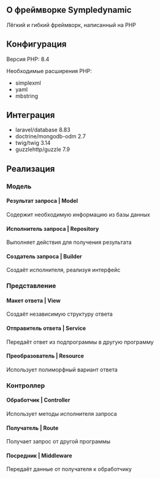 ## О фреймворке Sympledynamic

Лёгкий и гибкий фреймворк, написанный на PHP

## Конфигурация
Версия PHP: 8.4

Необходимые расширения PHP: 
- simplexml 
- yaml 
- mbstring

## Интеграция

- laravel/database 8.83
- doctrine/mongodb-odm 2.7
- twig/twig 3.14
- guzzlehttp/guzzle 7.9

## Реализация

### Модель
#### Результат запроса | Model 
Содержит необходимую информацию из базы данных
#### Исполнитель запроса | Repository
Выполняет действия для получения результата
#### Создатель запроса | Builder
Создаёт исполнителя, реализуя интерфейс

### Представление
#### Макет ответа | View
Создаёт независимую структуру ответа
#### Отправитель ответа | Service
Передаёт ответ из подпрограммы в другую программу
#### Преобразователь | Resource
Использует полиморфный вариант ответа

### Контроллер
#### Обработчик | Controller
Использует методы исполнителя запроса
#### Получатель | Route
Получает запрос от другой программы
#### Посредник | Middleware
Передаёт данные от получателя к обработчику
